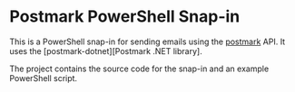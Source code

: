 # Postmark PowerShell Snap-in

This is a PowerShell snap-in for sending emails using the [postmark][Postmark] API. It uses the [postmark-dotnet][Postmark .NET library].

The project contains the source code for the snap-in and an example PowerShell script.

[postmark]: http://postmarkapp.com/
[postmark-dotnet]: https://github.com/danielcrenna/postmark-dotnet